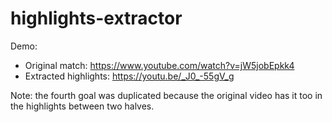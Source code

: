# highlights-extractor

Demo:

- Original match: https://www.youtube.com/watch?v=jW5jobEpkk4
- Extracted highlights: https://youtu.be/_J0_-55gV_g

Note: the fourth goal was duplicated because the original video has it too in the highlights between two halves.
